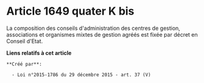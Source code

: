 # Article 1649 quater K bis

La composition des conseils d'administration des centres de gestion, associations et organismes mixtes de gestion agréés est
fixée par décret en Conseil d'Etat.

**Liens relatifs à cet article**

	**Créé par**:

	  - Loi n°2015-1786 du 29 décembre 2015 - art. 37 (V)
